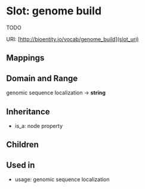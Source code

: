 # Slot: genome build


TODO

URI: [http://bioentity.io/vocab/genome_build](slot_uri)
## Mappings

## Domain and Range

genomic sequence localization -> **string**
## Inheritance

 *  is_a: node property
## Children

## Used in

 *  usage: genomic sequence localization
